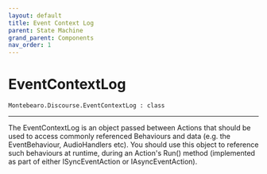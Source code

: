 ```yaml
---
layout: default
title: Event Context Log
parent: State Machine
grand_parent: Components
nav_order: 1
---
```



# EventContextLog

```
Montebearo.Discourse.EventContextLog : class
```
---

The EventContextLog is an object passed between Actions that should be used to access commonly referenced Behaviours and data (e.g. the EventBehaviour, AudioHandlers etc). You should use this object to reference such behaviours at runtime, during an Action's Run() method (implemented as part of either ISyncEventAction or IAsyncEventAction).
